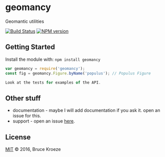 # geomancy

Geomantic utilities

[![Build Status](https://secure.travis-ci.org/bkroeze/geomancy.png?branch=master)](http://travis-ci.org/bkroeze/geomancy) [![NPM version](https://badge-me.herokuapp.com/api/npm/geomancy.png)](http://badges.enytc.com/for/npm/geomancy)

## Getting Started
Install the module with: `npm install geomancy`

```javascript
var geomancy = require('geomancy');
const fig = geomancy.Figure.byName('populus'); // Populus Figure

Look at the tests for examples of the API.
```

## Other stuff

* documentation - maybe I will add documentation if you ask it. open an issue for this.
* support - open an issue [here](https://github.com/bkroeze/geomancy/issues).

## License
[MIT](http://opensource.org/licenses/MIT) © 2016, Bruce Kroeze
